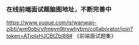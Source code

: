 ### 在线前端面试题脑图地址，不断完善中



https://www.yuque.com/g/wanwan-zibti/wm0obi/vllmeyn9lrvwhybm/collaborator/join?token=ATjoIxHJCBtZbl88# 《前端面试题集》